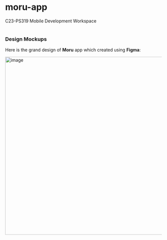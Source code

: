 # moru-app
C23-PS319 Mobile Development Workspace <br>
<br>

### Design Mockups
Here is the grand design of **Moru** app which created using **Figma**:

<img width="573" alt="image" src="https://github.com/MornMon-Bangkit-Capstone/moru-app/assets/93714371/43f6faaf-c162-4e3d-be5b-bb90c56f8f08">
